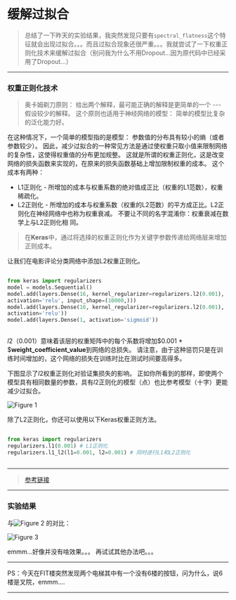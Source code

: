 # 缓解过拟合

> 总结了一下昨天的实验结果，我突然发现只要有`spectral_flatness`这个特征就会出现过拟合。。。而且过拟合现象还很严重。。。我就尝试了一下权重正则化技术来缓解过拟合（别问我为什么不用Dropout...因为原代码中已经采用了Dropout...）

----------

### **权重正则化技术**

> 奥卡姆剃刀原则：
给出两个解释，最可能正确的解释是更简单的一个 --- 假设较少的解释。 
这个原则也适用于神经网络的模型： 简单的模型比复杂的泛化能力好。


在这种情况下，一个简单的模型指的是模型：
参数值的分布具有较小的熵（或者参数较少）。 因此，减少过拟合的一种常见方法是通过使权重只取小值来限制网络的复杂性，这使得权重值的分布更加规整。
这就是所谓的权重正则化，这是改变网络的损失函数来实现的，在原来的损失函数基础上增加限制权重的成本。
这个成本有两种：

 - L1正则化 - 所增加的成本与权重系数的绝对值成正比（权重的L1范数），权重稀疏化。
 - L2正则化 - 所增加的成本与权重系数（权重的L2范数）的平方成正比。L2正则化在神经网络中也称为权重衰减。 不要让不同的名字混淆你：权重衰减在数学上与L2正则化相 同。

> 在**Keras**中，通过将选择的权重正则化作为关键字参数传递给网络层来增加正则成本。

让我们在电影评论分类网络中添加L2权重正则化。

```python
  
from keras import regularizers
model = models.Sequential()
model.add(layers.Dense(16, kernel_regularizer=regularizers.l2(0.001),
activation='relu', input_shape=(10000,)))
model.add(layers.Dense(16, kernel_regularizer=regularizers.l2(0.001),
activation='relu'))
model.add(layers.Dense(1, activation='sigmoid'))
  
```

$l2（0.001）$意味着该层的权重矩阵中的每个系数将增加$0.001 * $**weight_coefficient_value**到网络的总损失。 
请注意，由于这种惩罚只是在训练时间增加的，这个网络的损失在训练时比在测试时间要高得多。

下图显示了$l2$权重正则化对验证集损失的影响。
正如你所看到的那样，即使两个模型具有相同数量的参数，具有$l2$正则化的模型（点）也比参考模型（十字）更能减少过拟合。

![Figure 1](https://github.com/THU-iar-AiLab/work_log/raw/master/images/1.png)

除了L2正则化，你还可以使用以下Keras权重正则方法。

```python
  
from keras import regularizers
regularizers.l1(0.001) # L1正则化
regularizers.l1_l2(l1=0.001, l2=0.001) # 同时进行L1和L2正则化
  
```

----------

> [参考链接](https://zhuanlan.zhihu.com/p/33138871)

----------

### **实验结果**

与![Figure 2](https://github.com/THU-iar-AiLab/work_log/raw/master/images/2.png)
的对比：

![Figure 3](https://github.com/THU-iar-AiLab/work_log/raw/master/images/3.png)

emmm...好像并没有啥效果。。。
再试试其他办法吧。。。

----------

PS：今天在FIT楼突然发现两个电梯其中有一个没有6楼的按钮，问为什么，说6楼是叉院，emmm....

----------

